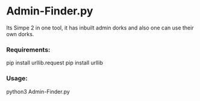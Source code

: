 # Admin-Finder.py
Its Simpe 2 in one tool, it has inbuilt admin dorks and also one can use their own dorks.
<h3>Requirements:</h3>

pip install urllib.request
pip install urllib

<h3>Usage: </h3>

python3 Admin-Finder.py

